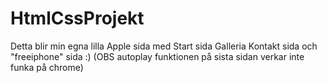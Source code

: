 # HtmlCssProjekt




Detta blir min egna lilla Apple sida med Start sida Galleria Kontakt sida och "freeiphone" sida :) (OBS autoplay funktionen på sista sidan verkar inte funka på chrome)

